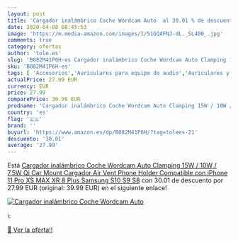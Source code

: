 ```yaml
---
layout: post
title: 'Cargador inalámbrico Coche Wordcam Auto  al 30.01 % de descuento'
date: 2020-04-08 08:45:53
image: 'https://m.media-amazon.com/images/I/51GQAFNJ-dL._SL400_.jpg'
comments: true
category: ofertas
author: 'tole.es'
slug: 'B082M41P6H-es Cargador inalámbrico Coche Wordcam Auto Clamping 15W / 10W...'
sku: 'B082M41P6H-es'
tags: [ 'Accesorios','Auriculares para equipo de audio','Auriculares y accesorios','Cables USB','Cables y accesorios','Cables y conectores','Electrónica','Informática','iphone', ]
actualPrice: 27.99 EUR
currency: EUR
price: 27.99
comparePrice: 39.99 EUR
prodname: 'Cargador inalámbrico Coche Wordcam Auto Clamping 15W / 10W / 7.5W Qi Car Mount Cargador Air Vent Phone Holder Compatible con iPhone 11 Pro XS MAX XR 8 Plus  Samsung S10 S9 S8'
country: 'es'
flag: '🇪🇸'
brand: ''
buyurl: 'https://www.amazon.es/dp/B082M41P6H/?tag=tolees-21'
descuento: '30.01'
average: '27.99'
---
```


Está [Cargador inalámbrico Coche Wordcam Auto Clamping 15W / 10W / 7.5W Qi Car Mount Cargador Air Vent Phone Holder Compatible con iPhone 11 Pro XS MAX XR 8 Plus  Samsung S10 S9 S8](https://www.amazon.es/dp/B082M41P6H/?tag=tolees-21) con 30.01 de descuento por 27.99 EUR (original: 39.99 EUR) en el siguiente enlace!

[![Cargador inalámbrico Coche Wordcam Auto ](https://m.media-amazon.com/images/I/51GQAFNJ-dL._SL400_.jpg)](https://www.amazon.es/dp/B082M41P6H/?tag=tolees-21)

ℹ️:


[🛒 Ver la oferta!!](https://www.amazon.es/dp/B082M41P6H/?tag=tolees-21)
